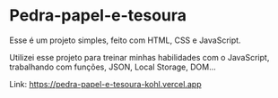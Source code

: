 # Pedra-papel-e-tesoura

<p>Esse é um projeto simples, feito com HTML, CSS e JavaScript.</p>
<p>Utilizei esse projeto para treinar minhas habilidades com o JavaScript, trabalhando com funções, JSON, Local Storage, DOM... </p>

Link: https://pedra-papel-e-tesoura-kohl.vercel.app
